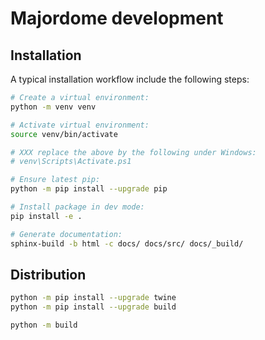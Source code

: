 # Majordome development

## Installation

A typical installation workflow include the following steps:

```bash
# Create a virtual environment:
python -m venv venv

# Activate virtual environment:
source venv/bin/activate

# XXX replace the above by the following under Windows:
# venv\Scripts\Activate.ps1 

# Ensure latest pip:
python -m pip install --upgrade pip

# Install package in dev mode:
pip install -e .

# Generate documentation:
sphinx-build -b html -c docs/ docs/src/ docs/_build/
```

## Distribution

```bash
python -m pip install --upgrade twine
python -m pip install --upgrade build

python -m build
```
